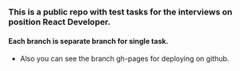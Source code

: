 ### This is a public repo with test tasks for the interviews on position React Developer.

#### Each branch is separate branch for single task.

- Also you can see the branch gh-pages for deploying on github.
